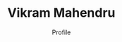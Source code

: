 ---
layout: userprofile
title:  "Vikram Mahendru" 
contributorId: '1'
categories: contributor
aID: '9999'
link: 'https://niche-news.github.io/contributor/vikram-mahendru.html'
author: 'Profile'
---
